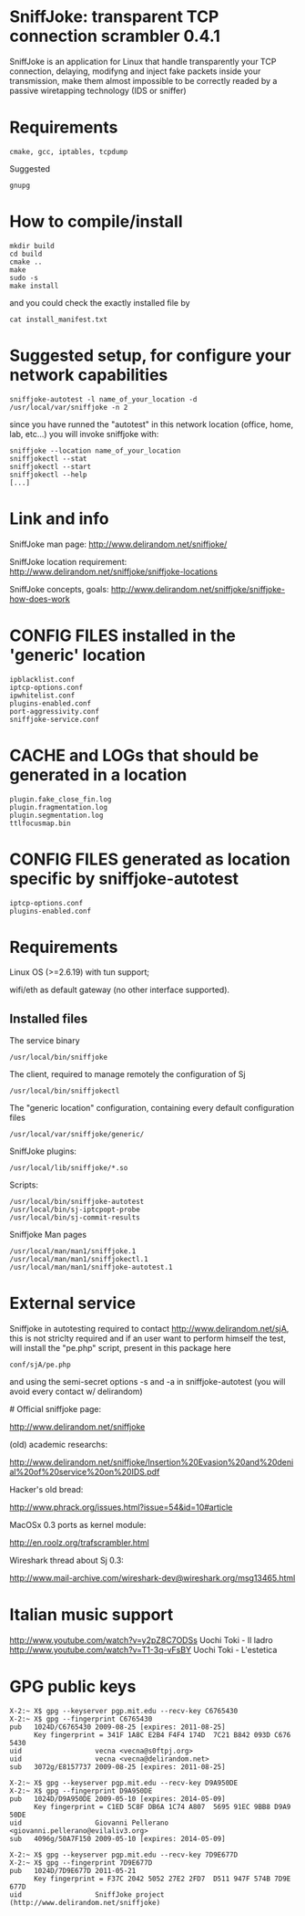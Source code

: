 # SniffJoke: transparent TCP connection scrambler 0.4.1

SniffJoke is an application for Linux that handle transparently your TCP connection, delaying, modifyng and inject fake packets inside your transmission, make them almost impossible to be correctly readed by a passive wiretapping technology (IDS or sniffer)

# Requirements

    cmake, gcc, iptables, tcpdump

Suggested

    gnupg

# How to compile/install
    mkdir build
    cd build
    cmake ..
    make 
    sudo -s
    make install

and you could check the exactly installed file by

    cat install_manifest.txt

# Suggested setup, for configure your network capabilities
    sniffjoke-autotest -l name_of_your_location -d /usr/local/var/sniffjoke -n 2

since you have runned the "autotest" in this network location (office, home, lab, etc...) you will invoke sniffjoke with:

    sniffjoke --location name_of_your_location
    sniffjokectl --stat
    sniffjokectl --start
    sniffjokectl --help
    [...]

# Link and info

SniffJoke man page: http://www.delirandom.net/sniffjoke/

SniffJoke location requirement: http://www.delirandom.net/sniffjoke/sniffjoke-locations

SniffJoke concepts, goals: http://www.delirandom.net/sniffjoke/sniffjoke-how-does-work

# CONFIG FILES installed in the 'generic' location
    ipblacklist.conf
    iptcp-options.conf
    ipwhitelist.conf
    plugins-enabled.conf
    port-aggressivity.conf
    sniffjoke-service.conf

# CACHE and LOGs that should be generated in a location
    plugin.fake_close_fin.log
    plugin.fragmentation.log
    plugin.segmentation.log
    ttlfocusmap.bin

# CONFIG FILES generated as location specific by sniffjoke-autotest
    iptcp-options.conf
    plugins-enabled.conf

# Requirements

Linux OS (>=2.6.19) with tun support;

wifi/eth as default gateway (no other interface supported).

## Installed files 

The service binary

    /usr/local/bin/sniffjoke

The client, required to manage remotely the configuration of Sj

    /usr/local/bin/sniffjokectl

The "generic location" configuration, containing every default configuration files

    /usr/local/var/sniffjoke/generic/

SniffJoke plugins:

    /usr/local/lib/sniffjoke/*.so

Scripts:

    /usr/local/bin/sniffjoke-autotest
    /usr/local/bin/sj-iptcpopt-probe
    /usr/local/bin/sj-commit-results

Sniffjoke Man pages

    /usr/local/man/man1/sniffjoke.1
    /usr/local/man/man1/sniffjokectl.1
    /usr/local/man/man1/sniffjoke-autotest.1

# External service

Sniffjoke in autotesting required to contact http://www.delirandom.net/sjA, this is not striclty required
and if an user want to perform himself the test, will install the "pe.php" script, present in this package
here

    conf/sjA/pe.php

and using the semi-secret options -s and -a in sniffjoke-autotest (you will avoid every contact w/ delirandom)

# Official sniffjoke page:

http://www.delirandom.net/sniffjoke

(old) academic researchs:

http://www.delirandom.net/sniffjoke/Insertion%20Evasion%20and%20denial%20of%20service%20on%20IDS.pdf

Hacker's old bread:

http://www.phrack.org/issues.html?issue=54&id=10#article

MacOSx 0.3 ports as kernel module:

http://en.roolz.org/trafscrambler.html

Wireshark thread about Sj 0.3:

http://www.mail-archive.com/wireshark-dev@wireshark.org/msg13465.html

# Italian music support
http://www.youtube.com/watch?v=y2pZ8C7ODSs Uochi Toki - Il ladro
http://www.youtube.com/watch?v=T1-3q-vFsBY Uochi Toki - L'estetica

# GPG public keys
    X-2:~ X$ gpg --keyserver pgp.mit.edu --recv-key C6765430
    X-2:~ X$ gpg --fingerprint C6765430
    pub   1024D/C6765430 2009-08-25 [expires: 2011-08-25]
          Key fingerprint = 341F 1A8C E2B4 F4F4 174D  7C21 B842 093D C676 5430
    uid                  vecna <vecna@s0ftpj.org>
    uid                  vecna <vecna@delirandom.net>
    sub   3072g/E8157737 2009-08-25 [expires: 2011-08-25]

    X-2:~ X$ gpg --keyserver pgp.mit.edu --recv-key D9A950DE
    X-2:~ X$ gpg --fingerprint D9A950DE
    pub   1024D/D9A950DE 2009-05-10 [expires: 2014-05-09]
          Key fingerprint = C1ED 5C8F DB6A 1C74 A807  5695 91EC 9BB8 D9A9 50DE
    uid                  Giovanni Pellerano <giovanni.pellerano@evilaliv3.org>
    sub   4096g/50A7F150 2009-05-10 [expires: 2014-05-09]

    X-2:~ X$ gpg --keyserver pgp.mit.edu --recv-key 7D9E677D
    X-2:~ X$ gpg --fingerprint 7D9E677D
    pub   1024D/7D9E677D 2011-05-21
          Key fingerprint = F37C 2042 5052 27E2 2FD7  D511 947F 574B 7D9E 677D
    uid                  SniffJoke project (http://www.delirandom.net/sniffjoke)
